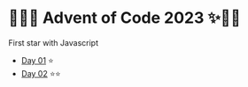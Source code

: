 # 🎄🤶✨ Advent of Code 2023 ✨🤶🎄

First star with Javascript

- [Day 01](./day01) ⭐️
- [Day 02](./day02) ⭐️⭐️
<!-- - [Day 03](./day03) ⭐️
- [Day 04](./day04) ⭐️
- [Day 05](./day05) ⭐️
- [Day 06](./day06) ⭐️
- [Day 07](./day07) ⭐️
- [Day 08](./day08) ⭐️
- [Day 09](./day09) ⭐️
- [Day 10](./day10) ⭐️
- [Day 12](./day12) ⭐️
- [Day 13](./day13) ⭐️
- [Day 14](./day14) ⭐️
- [Day 15](./day15) ⭐️
- [Day 16](./day16) ⭐️
- [Day 17](./day17) ⭐️
- [Day 18](./day18) ⭐️
- [Day 19](./day19) ⭐️
  [Day 20](./day20) ⭐️
- [Day 22](./day22) ⭐️
- [Day 23](./day23) ⭐️
- [Day 24](./day24) ⭐️ -->
